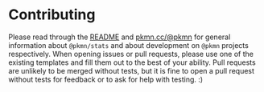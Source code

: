 # Contributing

Please read through the [README](README.md) and [pkmn.cc/@pkmn](https://pkmn.cc/@pkmn/) for general
information about `@pkmn/stats` and about development on `@pkmn` projects respectively. When opening
issues or pull requests, please use one of the existing templates and fill them out to the best of
your ability. Pull requests are unlikely to be merged without tests, but it is fine to open a pull
request without tests for feedback or to ask for help with testing. :)

